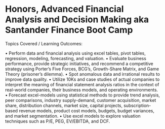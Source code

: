 # Honors, Advanced Financial Analysis and Decision Making aka Santander Finance Boot Camp

Topics Covered / Learning Outcomes:

• Perform data and financial analysis using excel tables, pivot tables, regression, modeling, forecasting, and valuation.
• Evaluate business performance, provide strategic initiatives, and recommend a competitive strategy using Porter’s Five Forces, BCG’s, Growth-Share Matrix, and Game Theory (prisoner’s dilemma).
• Spot anomalous data and irrational results to improve data quality.
• Utilize 10Ks and case studies of actual companies to interpret the meaning of financial statement analysis ratios in the context of real-world companies, their business models, and operating environments.
• Forecast excel-models using statistical methods to provide trend analysis, peer comparisons, industry supply-demand, customer acquisition, market share, distribution channels, market size, capital projects, subscription-based revenue models, product cost models, budgets, budget variances, and market segmentation.
• Use excel models to explore valuation techniques such as P/E, PEG, EV/EBITDA, and DCF.
